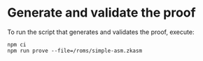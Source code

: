 # Generate and validate the proof
To run the script that generates and validates the proof, execute:
```
npm ci
npm run prove --file=/roms/simple-asm.zkasm
```
